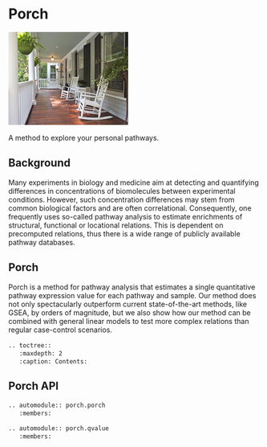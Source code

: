 # Porch
![porch](img/porch.jpg "Photo (c) [Sonja Lovas](https://www.flickr.com/photos/sonjalovas/4038233322)")  

A method to explore your personal pathways.  

## Background

Many experiments in biology and medicine aim at detecting and quantifying differences in concentrations of biomolecules between experimental conditions. However, such concentration differences may stem from common biological factors and are often correlational. Consequently, one frequently uses so-called pathway analysis to estimate enrichments of structural, functional or locational relations. This is dependent on precomputed relations, thus there is a wide range of publicly available pathway databases.

## Porch
Porch is a method for pathway analysis that estimates a single quantitative pathway expression value for each pathway and sample.  Our method does not only spectacularly outperform current state-of-the-art methods, like GSEA, by orders of magnitude, but we also show how our method can be combined with general linear models to test more complex relations than regular case-control scenarios.


```eval_rst
.. toctree::
   :maxdepth: 2
   :caption: Contents:
```

## Porch API

```eval_rst
.. automodule:: porch.porch
   :members:
```

```eval_rst
.. automodule:: porch.qvalue
   :members:
```

